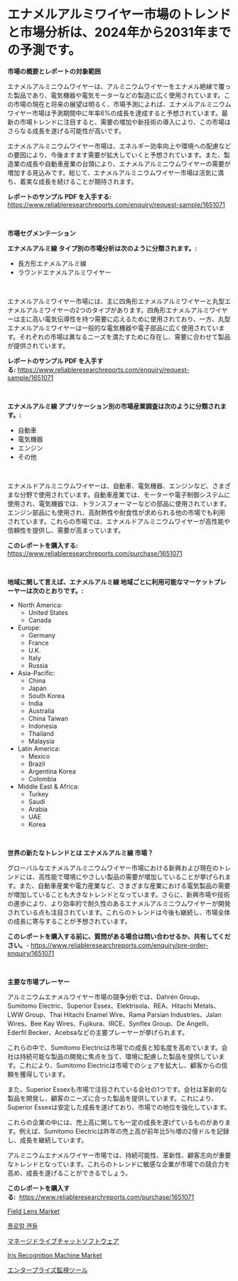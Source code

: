 <p><h1>エナメルアルミワイヤー市場のトレンドと市場分析は、2024年から2031年までの予測です。</h1></p><p><strong>市場の概要とレポートの対象範囲</strong></p>
<p><p>エナメルアルミニウムワイヤーは、アルミニウムワイヤーをエナメル絶縁で覆った製品であり、電気機器や電気モーターなどの製造に広く使用されています。この市場の現在と将来の展望は明るく、市場予測によれば、エナメルアルミニウムワイヤー市場は予測期間中に年率6%の成長を達成すると予想されています。最新の市場トレンドに注目すると、需要の増加や新技術の導入により、この市場はさらなる成長を遂げる可能性が高いです。</p><p>エナメルアルミニウムワイヤー市場は、エネルギー効率向上や環境への配慮などの要因により、今後ますます需要が拡大していくと予想されています。また、製造業の成長や自動車産業の台頭により、エナメルアルミニウムワイヤーの需要が増加する見込みです。総じて、エナメルアルミニウムワイヤー市場は活気に満ち、着実な成長を続けることが期待されます。</p></p>
<p><strong>レポートのサンプル PDF を入手する:</strong> <a href="https://www.reliableresearchreports.com/enquiry/request-sample/1651071">https://www.reliableresearchreports.com/enquiry/request-sample/1651071</a></p>
<p>&nbsp;</p>
<p><strong>市場セグメンテーション</strong></p>
<p><strong>エナメルアルミ線 タイプ別の市場分析は次のように分類されます。:</strong></p>
<p><ul><li>長方形エナメルアルミ線</li><li>ラウンドエナメルアルミワイヤー</li></ul></p>
<p>&nbsp;</p>
<p><p>エナメルアルミワイヤー市場には、主に四角形エナメルアルミワイヤーと丸型エナメルアルミワイヤーの2つのタイプがあります。四角形エナメルアルミワイヤーは主に高い電気伝導性を持つ需要に応えるために使用されており、一方、丸型エナメルアルミワイヤーは一般的な電気機器や電子部品に広く使用されています。それぞれの市場は異なるニーズを満たすために存在し、需要に合わせて製品が提供されています。</p></p>
<p><strong>レポートのサンプル PDF を入手する:</strong>&nbsp;<a href="https://www.reliableresearchreports.com/enquiry/request-sample/1651071">https://www.reliableresearchreports.com/enquiry/request-sample/1651071</a></p>
<p>&nbsp;</p>
<p><strong> エナメルアルミ線 アプリケーション別の市場産業調査は次のように分類されます。:</strong></p>
<p><ul><li>自動車</li><li>電気機器</li><li>エンジン</li><li>その他</li></ul></p>
<p>&nbsp;</p>
<p><p>エナメルドアルミニウムワイヤーは、自動車、電気機器、エンジンなど、さまざまな分野で使用されています。自動車産業では、モーターや電子制御システムに使用され、電気機器では、トランスフォーマーなどの部品に使用されています。エンジン部品にも使用され、高耐熱性や耐食性が求められる他の市場でも利用されています。これらの市場では、エナメルドアルミニウムワイヤーが高性能や信頼性を提供し、需要が高まっています。</p></p>
<p><strong>このレポートを購入する:</strong>&nbsp; <a href="https://www.reliableresearchreports.com/purchase/1651071">https://www.reliableresearchreports.com/purchase/1651071</a></p>
<p>&nbsp;</p>
<p><strong>地域に関して言えば、エナメルアルミ線 地域ごとに利用可能なマーケットプレーヤーは次のとおりです。:</strong></p>
<p><ul>
    <li>
        North America:
        <ul>
            <li>United States</li>
            <li>Canada</li>
        </ul>
    </li>
    <li>
        Europe:
        <ul>
            <li>Germany</li>
            <li>France</li>
            <li>U.K.</li>
            <li>Italy</li>
            <li>Russia</li>
        </ul>
    </li>
    <li>
        Asia-Pacific:
        <ul>
            <li>China</li>
            <li>Japan</li>
            <li>South Korea</li>
            <li>India</li>
            <li>Australia</li>
            <li>China Taiwan</li>
            <li>Indonesia</li>
            <li>Thailand</li>
            <li>Malaysia</li>
        </ul>
    </li>
    <li>
        Latin America:
        <ul>
            <li>Mexico</li>
            <li>Brazil</li>
            <li>Argentina Korea</li>
            <li>Colombia</li>
        </ul>
    </li>
    <li>
        Middle East & Africa:
        <ul>
            <li>Turkey</li>
            <li>Saudi</li>
            <li>Arabia</li>
            <li>UAE</li>
            <li>Korea</li>
        </ul>
    </li>
    </ul></p>
<p>&nbsp;</p>
<p><strong>世界の新たなトレンドとは エナメルアルミ線 市場？</strong></p>
<p><p>グローバルなエナメルアルミニウムワイヤー市場における新興および現在のトレンドには、高性能で環境にやさしい製品の需要が増加していることが挙げられます。また、自動車産業や電力産業など、さまざまな産業における電気製品の需要が増加していることも大きなトレンドとなっています。さらに、新興市場や技術の進歩により、より効率的で耐久性のあるエナメルアルミニウムワイヤーが開発されている点も注目されています。これらのトレンドは今後も継続し、市場全体の成長に寄与することが予想されています。</p></p>
<p><strong>このレポートを購入する前に、質問がある場合は問い合わせるか、共有してください。</strong>- <a href="https://www.reliableresearchreports.com/enquiry/pre-order-enquiry/1651071">https://www.reliableresearchreports.com/enquiry/pre-order-enquiry/1651071</a></p>
<p>&nbsp;</p>
<p><strong>主要な市場プレーヤー</strong></p>
<p><p>アルミニウムエナメルワイヤー市場の競争分析では、Dahrén Group、Sumitomo Electric、Superior Essex、Elektrisola、REA、Hitachi Metals、LWW Group、Thai Hitachi Enamel Wire、Rama Parsian Industries、Jalan Wires、Bee Kay Wires、Fujikura、IRCE、Synflex Group、De Angelli、Ederfil Becker、Acebsaなどの主要プレーヤーが挙げられます。</p><p>これらの中で、Sumitomo Electricは市場での成長と知名度を高めています。会社は持続可能な製品の開発に焦点を当て、環境に配慮した製品を提供しています。これにより、Sumitomo Electricは市場でのシェアを拡大し、顧客からの信頼を獲得しています。</p><p>また、Superior Essexも市場で注目されている会社の1つです。会社は革新的な製品を開発し、顧客のニーズに合った製品を提供しています。これにより、Superior Essexは安定した成長を遂げており、市場での地位を強化しています。</p><p>これらの企業の中には、売上高に関しても一定の成長を遂げているものがあります。例えば、Sumitomo Electricは昨年の売上高が前年比5％増の2億ドルを記録し、成長を継続しています。</p><p>アルミニウムエナメルワイヤー市場では、持続可能性、革新性、顧客志向が重要なトレンドとなっています。これらのトレンドに敏感な企業が市場での競合力を高め、成長を遂げることができるでしょう。</p></p>
<p><strong>このレポートを購入する:</strong>&nbsp;&nbsp;<a href="https://www.reliableresearchreports.com/purchase/1651071">https://www.reliableresearchreports.com/purchase/1651071</a></p>
<p><p><a href="https://github.com/angelajermaine/Market-Research-Report-List-2/blob/main/field-lens-market.md">Field Lens Market</a></p><p><a href="https://medium.com/@antosuigrtley99783676/%ED%94%8C%EB%A1%9C%EB%9E%84-%EC%BA%94%EB%93%A4-%EC%8B%9C%EC%9E%A5-%ED%86%B5%EC%B0%B0-%EC%8B%9C%EC%9E%A5-%EB%8F%99%ED%96%A5-%EC%84%B1%EC%9E%A5-2024%EB%85%84%EB%B6%80%ED%84%B0-2031%EB%85%84%EA%B9%8C%EC%A7%80-%EC%98%88%EC%B8%A1%EB%90%9C-%EC%88%AB%EC%9E%90-a1d63044e54e">플로럴 캔들</a></p><p><a href="https://github.com/RodHoppe07/Market-Research-Report-List-1/blob/main/445569410269.md">マネージドライブチャットソフトウェア</a></p><p><a href="https://github.com/beatblasta/Market-Research-Report-List-2/blob/main/iris-recognition-machine-market.md">Iris Recognition Machine Market</a></p><p><a href="https://github.com/laurenreichert/Market-Research-Report-List-1/blob/main/618057510268.md">エンタープライズ監視ツール</a></p></p>